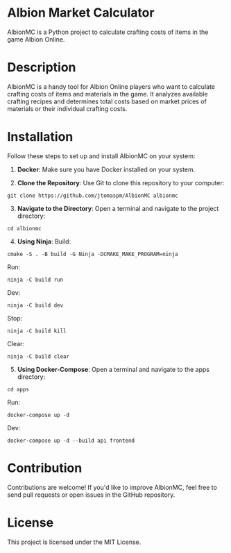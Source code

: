 # Albion Market Calculator

AlbionMC is a Python project to calculate crafting costs of items in the game Albion Online.

# Description
AlbionMC is a handy tool for Albion Online players who want to calculate crafting costs of items and materials in the game. It analyzes available crafting recipes and determines total costs based on market prices of materials or their individual crafting costs.

# Installation  
Follow these steps to set up and install AlbionMC on your system:

1. **Docker**: Make sure you have Docker installed on your system.

2. **Clone the Repository**: Use Git to clone this repository to your computer:  
```
git clone https://github.com/jtomaspm/AlbionMC albionmc
```

3. **Navigate to the Directory**: Open a terminal and navigate to the project directory:

```
cd albionmc
```

4. **Using Ninja**: 
Build:
```
cmake -S . -B build -G Ninja -DCMAKE_MAKE_PROGRAM=ninja
```
Run:
```
ninja -C build run
```
Dev:
```
ninja -C build dev
```
Stop:
```
ninja -C build kill
```
Clear:
```
ninja -C build clear
```

5. **Using Docker-Compose**: 
Open a terminal and navigate to the apps directory:
```
cd apps
```
Run:
```
docker-compose up -d
```
Dev:
```
docker-compose up -d --build api frontend
```

# Contribution
Contributions are welcome! If you'd like to improve AlbionMC, feel free to send pull requests or open issues in the GitHub repository.

# License
This project is licensed under the MIT License.
